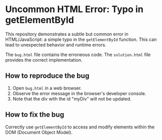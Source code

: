 # Uncommon HTML Error: Typo in getElementById

This repository demonstrates a subtle but common error in HTML/JavaScript: a simple typo in the `getElementById` function. This can lead to unexpected behavior and runtime errors.

The `bug.html` file contains the erroneous code.  The `solution.html` file provides the correct implementation.

## How to reproduce the bug

1. Open `bug.html` in a web browser.
2. Observe the error message in the browser's developer console.
3. Note that the div with the id "myDiv" will not be updated.

## How to fix the bug

Correctly use `getElementById` to access and modify elements within the DOM (Document Object Model).